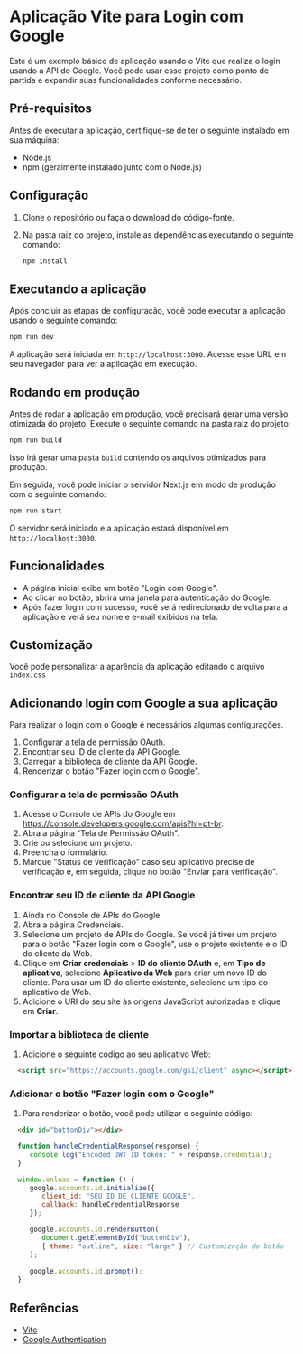  # Aplicação Vite para Login com Google

 Este é um exemplo básico de aplicação usando o Vite que realiza o login usando a API do Google. Você pode usar esse projeto como ponto de partida e expandir suas funcionalidades conforme necessário.

 ## Pré-requisitos

 Antes de executar a aplicação, certifique-se de ter o seguinte instalado em sua máquina:

 - Node.js
 - npm (geralmente instalado junto com o Node.js)

 ## Configuração

 1. Clone o repositório ou faça o download do código-fonte.

 2. Na pasta raiz do projeto, instale as dependências executando o seguinte comando:

    ```bash
    npm install
    ```

 ## Executando a aplicação

 Após concluir as etapas de configuração, você pode executar a aplicação usando o seguinte comando:

 ```bash
 npm run dev
 ```

 A aplicação será iniciada em `http://localhost:3000`. Acesse esse URL em seu navegador para ver a aplicação em execução.

 ## Rodando em produção

 Antes de rodar a aplicação em produção, você precisará gerar uma versão otimizada do projeto. Execute o seguinte comando na pasta raiz do projeto:

 ```bash
 npm run build
 ```

 Isso irá gerar uma pasta `build` contendo os arquivos otimizados para produção.

 Em seguida, você pode iniciar o servidor Next.js em modo de produção com o seguinte comando:

 ```bash
 npm run start
 ```

 O servidor será iniciado e a aplicação estará disponível em `http://localhost:3000`.


 ## Funcionalidades

 - A página inicial exibe um botão "Login com Google".
 - Ao clicar no botão, abrirá uma janela para autenticação do Google.
 - Após fazer login com sucesso, você será redirecionado de volta para a aplicação e verá seu nome e e-mail exibidos na tela.

 ## Customização

 Você pode personalizar a aparência da aplicação editando o arquivo `index.css`

 ## Adicionando login com Google a sua aplicação

 Para realizar o login com o Google é necessários algumas configurações.

 1. Configurar a tela de permissão OAuth.
 2. Encontrar seu ID de cliente da API Google.
 3. Carregar a biblioteca de cliente da API Google.
 4. Renderizar o botão "Fazer login com o Google".

 ### Configurar a tela de permissão OAuth

 1. Acesse o Console de APIs do Google em https://console.developers.google.com/apis?hl=pt-br.
 2. Abra a página "Tela de Permissão OAuth".
 3. Crie ou selecione um projeto.
 4. Preencha o formulário.
 5. Marque "Status de verificação" caso seu aplicativo precise de verificação e, em seguida, clique no botão "Enviar para verificação".
 
 ### Encontrar seu ID de cliente da API Google
 
 1. Ainda no Console de APIs do Google.
 2. Abra a página Credenciais.
 3. Selecione um projeto de APIs do Google. Se você já tiver um projeto para o botão "Fazer login com o Google", use o projeto existente e o ID do cliente da Web.
 4. Clique em **Criar credenciais** > **ID do cliente OAuth** e, em **Tipo de aplicativo**, selecione **Aplicativo da Web** para criar um novo ID do cliente. Para usar um ID do cliente existente, selecione um tipo do aplicativo da Web.
 5. Adicione o URI do seu site às origens JavaScript autorizadas e clique em **Criar**.

 ### Importar a biblioteca de cliente

 1. Adicione o seguinte código ao seu aplicativo Web:

 ```html
   <script src="https://accounts.google.com/gsi/client" async></script>
 ```

 ### Adicionar o botão "Fazer login com o Google"

 1. Para renderizar o botão, você pode utilizar o seguinte código:

 ```html
   <div id="buttonDiv"></div>
 ```

 ```js
   function handleCredentialResponse(response) {
      console.log("Encoded JWT ID token: " + response.credential);
   }

   window.onload = function () {
      google.accounts.id.initialize({
         client_id: "SEU ID DE CLIENTE GOOGLE",
         callback: handleCredentialResponse
      });

      google.accounts.id.renderButton(
         document.getElementById("buttonDiv"),
         { theme: "outline", size: "large" } // Customização do botão
      );
      
      google.accounts.id.prompt();
   }
 ```

 ## Referências

 - [Vite](https://vitejs.dev/)
 - [Google Authentication](https://developers.google.com/identity/gsi/web/guides/overview?hl=pt-br)
